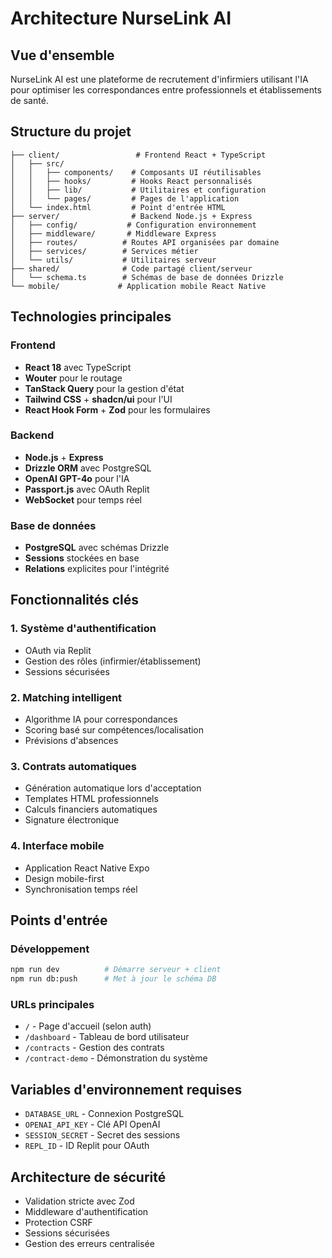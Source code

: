 # Architecture NurseLink AI

## Vue d'ensemble
NurseLink AI est une plateforme de recrutement d'infirmiers utilisant l'IA pour optimiser les correspondances entre professionnels et établissements de santé.

## Structure du projet

```
├── client/                 # Frontend React + TypeScript
│   ├── src/
│   │   ├── components/    # Composants UI réutilisables
│   │   ├── hooks/         # Hooks React personnalisés
│   │   ├── lib/           # Utilitaires et configuration
│   │   └── pages/         # Pages de l'application
│   └── index.html         # Point d'entrée HTML
├── server/                # Backend Node.js + Express
│   ├── config/           # Configuration environnement
│   ├── middleware/       # Middleware Express
│   ├── routes/          # Routes API organisées par domaine
│   ├── services/        # Services métier
│   └── utils/           # Utilitaires serveur
├── shared/              # Code partagé client/serveur
│   └── schema.ts        # Schémas de base de données Drizzle
└── mobile/             # Application mobile React Native
```

## Technologies principales

### Frontend
- **React 18** avec TypeScript
- **Wouter** pour le routage
- **TanStack Query** pour la gestion d'état
- **Tailwind CSS** + **shadcn/ui** pour l'UI
- **React Hook Form** + **Zod** pour les formulaires

### Backend
- **Node.js** + **Express**
- **Drizzle ORM** avec PostgreSQL
- **OpenAI GPT-4o** pour l'IA
- **Passport.js** avec OAuth Replit
- **WebSocket** pour temps réel

### Base de données
- **PostgreSQL** avec schémas Drizzle
- **Sessions** stockées en base
- **Relations** explicites pour l'intégrité

## Fonctionnalités clés

### 1. Système d'authentification
- OAuth via Replit
- Gestion des rôles (infirmier/établissement)
- Sessions sécurisées

### 2. Matching intelligent
- Algorithme IA pour correspondances
- Scoring basé sur compétences/localisation
- Prévisions d'absences

### 3. Contrats automatiques
- Génération automatique lors d'acceptation
- Templates HTML professionnels
- Calculs financiers automatiques
- Signature électronique

### 4. Interface mobile
- Application React Native Expo
- Design mobile-first
- Synchronisation temps réel

## Points d'entrée

### Développement
```bash
npm run dev          # Démarre serveur + client
npm run db:push      # Met à jour le schéma DB
```

### URLs principales
- `/` - Page d'accueil (selon auth)
- `/dashboard` - Tableau de bord utilisateur
- `/contracts` - Gestion des contrats
- `/contract-demo` - Démonstration du système

## Variables d'environnement requises
- `DATABASE_URL` - Connexion PostgreSQL
- `OPENAI_API_KEY` - Clé API OpenAI
- `SESSION_SECRET` - Secret des sessions
- `REPL_ID` - ID Replit pour OAuth

## Architecture de sécurité
- Validation stricte avec Zod
- Middleware d'authentification
- Protection CSRF
- Sessions sécurisées
- Gestion des erreurs centralisée